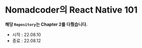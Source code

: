 # Nomadcoder의 React Native 101
**해당 `Repository`는 Chapter 2를 다뤘습니다.**  
- 시작 : 22.08.10  
- 종료 : 22.08.12  